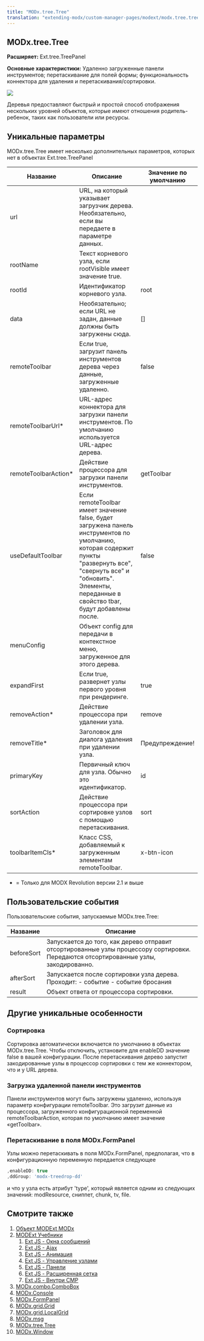 ```yaml
---
title: "MODx.tree.Tree"
translation: "extending-modx/custom-manager-pages/modext/modx.tree.tree"
---
```


## MODx.tree.Tree

**Расширяет:** Ext.tree.TreePanel

**Основные характеристики:** Удаленно загруженные панели инструментов; перетаскивание для полей формы; функциональность коннектора для удаления и перетаскивания/сортировки.

![](/2.x/en/extending-modx/custom-manager-pages/modext/modext_tree.png)

Деревья предоставляют быстрый и простой способ отображения нескольких уровней объектов, которые имеют отношения родитель-ребенок, таких как пользователи или ресурсы.

## Уникальные параметры

MODx.tree.Tree имеет несколько дополнительных параметров, которых нет в объектах Ext.tree.TreePanel

| Название             | Описание                                                                                                                                                                                                                       | Значение по умолчанию |
| -------------------- | ------------------------------------------------------------------------------------------------------------------------------------------------------------------------------------------------------------------------------ | --------------------- |
| url                  | URL, на который указывает загрузчик дерева. Необязательно, если вы передаете в параметре данных.                                                                                                                               |
| rootName             | Текст корневого узла, если rootVisible имеет значение true.                                                                                                                                                                    |
| rootId               | Идентификатор корневого узла.                                                                                                                                                                                                  | root                  |
| data                 | Необязательно; если URL не задан, данные должны быть загружены сюда.                                                                                                                                                           | []                    |
| remoteToolbar        | Если true, загрузит панель инструментов дерева через данные, загруженные удаленно.                                                                                                                                             | false                 |
| remoteToolbarUrl*    | URL-адрес коннектора для загрузки панели инструментов. По умолчанию используется URL-адрес дерева.                                                                                                                             |
| remoteToolbarAction* | Действие процессора для загрузки панели инструментов.                                                                                                                                                                          | getToolbar            |
| useDefaultToolbar    | Если remoteToolbar имеет значение false, будет загружена панель инструментов по умолчанию, которая содержит пункты "развернуть все", "свернуть все" и "обновить". Элементы, переданные в свойство tbar, будут добавлены после. | false                 |
| menuConfig           | Объект config для передачи в контекстное меню, загруженное для этого дерева.                                                                                                                                                   |
| expandFirst          | Если true, развернет узлы первого уровня при рендеринге.                                                                                                                                                                       | true                  |
| removeAction*        | Действие процессора при удалении узла.                                                                                                                                                                                         | remove                |
| removeTitle*         | Заголовок для диалога удаления при удалении узла.                                                                                                                                                                              | Предупреждение!       |
| primaryKey           | Первичный ключ для узла. Обычно это идентификатор.                                                                                                                                                                             | id                    |
| sortAction           | Действие процессора при сортировке узлов с помощью перетаскивания.                                                                                                                                                             | sort                  |
| toolbarItemCls*      | Класс CSS, добавляемый к загруженным элементам remoteToolbar.                                                                                                                                                                  | x-btn-icon            |

- = Только для MODX Revolution версии 2.1 и выше

## Пользовательские события

Пользовательские события, запускаемые MODx.tree.Tree:

| Название   | Описание                                                                                                                             |
| ---------- | ------------------------------------------------------------------------------------------------------------------------------------ |
| beforeSort | Запускается до того, как дерево отправит отсортированные узлы процессору сортировки. Передаются отсортированные узлы, закодированно. |
| afterSort  | Запускается после сортировки узла дерева. Проходит: - событие - событие бросания                                                     |
| result     | Объект ответа от процессора сортировки.                                                                                              |

## Другие уникальные особенности

### Сортировка

Сортировка автоматически включается по умолчанию в объектах MODx.tree.Tree. Чтобы отключить, установите для enableDD значение false в вашей конфигурации. После перетаскивания дерево запустит закодированные узлы в процессор сортировки с тем же коннектором, что и у URL дерева.

### Загрузка удаленной панели инструментов

Панели инструментов могут быть загружены удаленно, используя параметр конфигурации remoteToolbar. Это загрузит данные из процессора, загруженного конфигурационной переменной remoteToolbarAction, которая по умолчанию имеет значение «getToolbar».

### Перетаскивание в поля MODx.FormPanel

Узлы можно перетаскивать в поля MODx.FormPanel, предполагая, что в конфигурационную переменную передается следующее

```javascript
,enableDD: true
,ddGroup: 'modx-treedrop-dd'
```

и что у узла есть атрибут 'type', который является одним из следующих значений: modResource, сниппет, chunk, tv, file.

## Смотрите также

1. [Объект MODExt MODx](extending-modx/custom-manager-pages/modext/modext-modx-object)
2. [MODExt Учебники](extending-modx/custom-manager-pages/modext/modext-tutorials)
    1. [Ext JS - Окна сообщений](extending-modx/custom-manager-pages/modext/modext-tutorials/1.-ext-js-tutorial-message-boxes)
    2. [Ext JS - Ajax](extending-modx/custom-manager-pages/modext/modext-tutorials/2.-ext-js-tutorial-ajax-include)
    3. [Ext JS - Анимация](extending-modx/custom-manager-pages/modext/modext-tutorials/3.-ext-js-tutorial-animation)
    4. [Ext JS - Управление узлами](extending-modx/custom-manager-pages/modext/modext-tutorials/4.-ext-js-tutorial-manipulating-nodes)
    5. [Ext JS - Панели](extending-modx/custom-manager-pages/modext/modext-tutorials/5.-ext-js-tutorial-panels)
    6. [Ext JS - Расширенная сетка](extending-modx/custom-manager-pages/modext/modext-tutorials/7.-ext-js-tutoral-advanced-grid)
    7. [Ext JS - Внутри CMP](extending-modx/custom-manager-pages/modext/modext-tutorials/8.-ext-js-tutorial-inside-a-cmp)
3. [MODx.combo.ComboBox](extending-modx/custom-manager-pages/modext/modx.combo.combobox)
4. [MODx.Console](extending-modx/custom-manager-pages/modext/modx.console)
5. [MODx.FormPanel](extending-modx/custom-manager-pages/modext/modx.formpanel)
6. [MODx.grid.Grid](extending-modx/custom-manager-pages/modext/modx.grid.grid)
7. [MODx.grid.LocalGrid](extending-modx/custom-manager-pages/modext/modx.grid.localgrid)
8. [MODx.msg](extending-modx/custom-manager-pages/modext/modx.msg)
9. [MODx.tree.Tree](extending-modx/custom-manager-pages/modext/modx.tree.tree)
10. [MODx.Window](extending-modx/custom-manager-pages/modext/modx.window)
